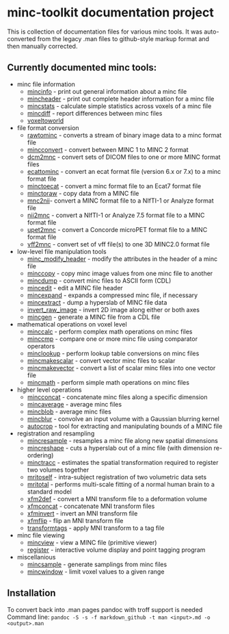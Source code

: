 # minc-toolkit documentation project

This is collection of documentation files for various minc tools. It was auto-converted from the 
legacy .man files to github-style markup format and then manually corrected. 

## Currently documented minc tools:

* minc file information
  * [mincinfo](mincinfo.md) - print out general information about a minc file
  * [mincheader](mincheader.md) -  print out complete header information for a minc file
  * [mincstats](mincstats.md) - calculate simple statistics across voxels of a minc file
  * [mincdiff](mincdiff.md) - report differences between minc files
  * [voxeltoworld](voxeltoworld.md)
* file format conversion
  * [rawtominc](rawtominc.md) - converts a stream of binary image data to a minc format file
  * [mincconvert](mincconvert.md) - convert between MINC 1 to MINC 2 format
  * [dcm2mnc](dcm2mnc.md) - convert sets of DICOM files to one or more MINC format files
  * [ecattominc](ecattominc.md) - convert an ecat format file (version 6.x or 7.x) to a minc format file
  * [minctoecat](minctoecat.md) - convert a minc format file to an Ecat7 format file
  * [minctoraw](minctoraw.md) - copy data from a MINC file
  * [mnc2nii](mnc2nii.md)- convert a MINC format file to a NIfTI-1 or Analyze format file
  * [nii2mnc](nii2mnc.md) - convert a NIfTI-1 or Analyze 7.5 format file to a MINC format file
  * [upet2mnc](upet2mnc.md) - convert a Concorde microPET format file to a MINC format file
  * [vff2mnc](vff2mnc.md) - convert set of vff file(s) to one 3D MINC2.0 format file
* low-level file manipulation tools
  * [minc_modify_header](minc_modify_header.md) - modify the attributes in the header of a minc file
  * [minccopy](minccopy.md) - copy minc image values from one minc file to another
  * [mincdump](mincdump.md) - convert minc files to ASCII form (CDL)
  * [mincedit](mincedit.md) - edit a MINC file header
  * [mincexpand](mincexpand.md) - expands a compressed minc file, if necessary
  * [mincextract](mincextract.md) - dump a hyperslab of MINC file data
  * [invert_raw_image](invert_raw_image.md) - invert 2D image along either or both axes
  * [mincgen](mincgen.md) - generate a MINC file from a CDL file
* mathematical operations on voxel level
  * [minccalc](minccalc.md) - perform complex math operations on minc files
  * [minccmp](minccmp.md) - compare one or more minc file using comparator operators
  * [minclookup](minclookup.md) - perform lookup table conversions on minc files
  * [mincmakescalar](mincmakescalar.md) - convert vector minc files to scalar
  * [mincmakevector](mincmakevector.md) - convert a list of scalar minc files into one vector file
  * [mincmath](mincmath.md) - perform simple math operations on minc files
* higher level operations
  * [mincconcat](mincconcat.md) - concatenate minc files along a specific dimension
  * [mincaverage](mincaverage.md) - average minc files
  * [mincblob](mincblob.md) - average minc files
  * [mincblur](mincblur.md) - convolve an input volume with a Gaussian blurring kernel
  * [autocrop](autocrop.md) - tool for extracting and manipulating bounds of a MINC file
* registration and resampling
  * [mincresample](mincresample.md) - resamples a minc file along new spatial dimensions
  * [mincreshape](mincreshape.md) - cuts a hyperslab out of a minc file (with dimension re-ordering)
  * [minctracc](minctracc.md) - estimates the spatial transformation required to register two volumes together
  * [mritoself](mritoself.md) - intra-subject registration of two volumetric data sets
  * [mritotal](mritotal.md) - performs multi-scale fitting of a normal human brain to a standard model
  * [xfm2def](xfm2def.md) - convert a MNI transform file to a deformation volume
  * [xfmconcat](xfmconcat.md) - concatenate MNI transform files
  * [xfminvert](xfminvert.md) - invert an MNI transform file
  * [xfmflip](xfmflip.md) - flip an MNI transform file
  * [transformtags](transformtags.md) - apply MNI transform to a tag file
* minc file viewing
  * [mincview](mincview.md) - view a MINC file (primitive viewer)
  * [register](register.md) - interactive volume display and point tagging program
* miscellanious
  * [mincsample](mincsample.md) - generate samplings from minc files
  * [mincwindow](mincwindow.md) - limit voxel values to a given range

## Installation

To convert back into .man pages pandoc with troff support is needed
Command line: `pandoc -S -s -f markdown_github -t man <input>.md -o <output>.man`

